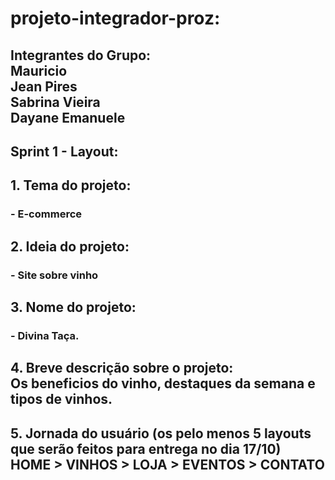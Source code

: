 
<h1>projeto-integrador-proz:</h1>
<h2>Integrantes do Grupo:<br> 
Mauricio<br>
Jean Pires<br> 
Sabrina Vieira<br>
Dayane Emanuele<br> 
<h2>
	
<h2>Sprint 1 - Layout:</h2>

<h2>1. Tema do projeto:</h2>
	<h3>- E-commerce</h3>
 
<h2>2. Ideia do projeto:</h2>
	<h3>- Site sobre vinho</h3>
 
<h2>3.  Nome do projeto:</h2>
	<h3>- Divina Taça.</h3>
 
<h2>4. Breve descrição sobre o projeto: <br>
Os beneficios do vinho, destaques da semana e tipos de vinhos.</h2>

<h2>5. Jornada do usuário (os pelo menos 5 layouts que   serão feitos para entrega no dia 17/10)<br>
	HOME > VINHOS > LOJA > EVENTOS > CONTATO </h2>
